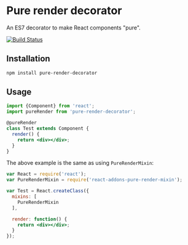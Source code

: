 Pure render decorator
=====================

An ES7 decorator to make React components "pure".

[![Build Status](https://travis-ci.org/felixgirault/pure-render-decorator.svg?branch=master)](https://travis-ci.org/felixgirault/pure-render-decorator)

Installation
------------

```sh
npm install pure-render-decorator
```

Usage
-----

```jsx
import {Component} from 'react';
import pureRender from 'pure-render-decorator';

@pureRender
class Test extends Component {
  render() {
    return <div></div>;
  }
}
```

The above example is the same as using `PureRenderMixin`:

```jsx
var React = require('react');
var PureRenderMixin = require('react-addons-pure-render-mixin');

var Test = React.createClass({
  mixins: [
    PureRenderMixin
  ],

  render: function() {
    return <div></div>;
  }
});
```
